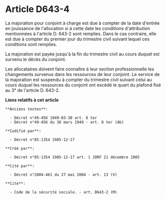 # Article D643-4

La majoration pour conjoint à charge est due à compter de la date d'entrée en jouissance de l'allocation si à cette date les
conditions d'attribution mentionnées à l'article D. 643-2 sont remplies. Dans le cas contraire, elle est due à compter du
premier jour du trimestre civil suivant lequel ces conditions sont remplies. 

La majoration est payée jusqu'à la fin du trimestre civil au cours duquel est survenu le décès du conjoint.

Les allocataires doivent faire connaître à leur section professionnelle les changements survenus dans les ressources de leur
conjoint. Le service de la majoration est suspendu à compter du trimestre civil suivant celui au cours duquel les ressources
du conjoint ont excédé le quart du plafond fixé au 3° de l'article D. 643-2.

**Liens relatifs à cet article**

	**Anciens textes**:

	  - Décret n°49-456 1949-03-30 art. 8 ter
	  - Décret n°49-456 du 30 mars 1949 - art. 8 ter (Ab)

	**Codifié par**:

	  - Décret n°85-1354 1985-12-17

	**Créé par**:

	  - Décret n°85-1354 1985-12-17 art. 1 JORF 21 décembre 1985

	**Cité par**:

	  - Décret n°2004-461 du 27 mai 2004 - art. 13 (V)

	**Cite**:

	  - Code de la sécurité sociale. - art. D643-2 (M)
